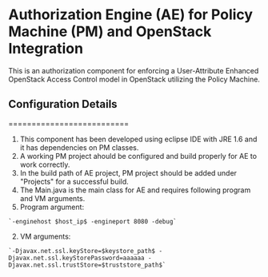 # Authorization Engine (AE) for Policy Machine (PM) and OpenStack Integration #

This is an authorization component for enforcing a User-Attribute Enhanced OpenStack Access Control model in OpenStack utilizing the Policy Machine.

## Configuration Details
==========================
1. This component has been developed using eclipse IDE with JRE 1.6 and it has dependencies on PM classes.
2. A working PM project ahould be configured and build properly for AE to work correctly.
2. In the build path of AE project, PM project should be added under "Projects" for a successful build. 
3. The Main.java is the main class for AE and requires following program and VM arguments.
  1. Program argument:
  
    `-enginehost $host_ip$ -engineport 8080 -debug`
  2. VM arguments: 
  
    `-Djavax.net.ssl.keyStore=$keystore_path$ -Djavax.net.ssl.keyStorePassword=aaaaaa -Djavax.net.ssl.trustStore=$truststore_path$`
